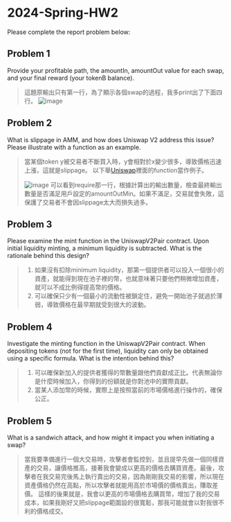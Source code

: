 # 2024-Spring-HW2

Please complete the report problem below:

## Problem 1
Provide your profitable path, the amountIn, amountOut value for each swap, and your final reward (your tokenB balance).

>這題原輸出只有第一行，為了顯示各個swap的過程，我多print出了下面四行。
![image](https://hackmd.io/_uploads/rygM3jpSyR.png)





## Problem 2
What is slippage in AMM, and how does Uniswap V2 address this issue? Please illustrate with a function as an example.

> 當某個token y被交易者不斷買入時，y會相對於x變少很多，導致價格迅速上漲，這就是slippage。
> 以下舉[Uniswap](https://github.com/Uniswap/v2-periphery/blob/master/contracts/UniswapV2Router02.sol)裡面的function當作例子。
> 
> ![image](https://hackmd.io/_uploads/HyWlw881R.png)
> 可以看到require那一行，根據計算出的輸出數量，檢查最終輸出數量是否滿足用戶設定的amountOutMin。如果不滿足，交易就會失敗，這保護了交易者不會因slippage太大而損失過多。

## Problem 3
Please examine the mint function in the UniswapV2Pair contract. Upon initial liquidity minting, a minimum liquidity is subtracted. What is the rationale behind this design?

> 1. 如果沒有扣除minimum liquidity，那第一個提供者可以投入一個很小的資產，就能得到現在池子裡的幣，也就意味著只要他們稍微增加資產，就可以不成比例得提高幣的價格。
> 2. 可以確保只少有一個最小的流動性被鎖定住，避免一開始池子就過於薄弱，導致價格在最早期就受到很大的波動。

## Problem 4
Investigate the minting function in the UniswapV2Pair contract. When depositing tokens (not for the first time), liquidity can only be obtained using a specific formula. What is the intention behind this?

> 1. 可以確保新加入的提供者獲得的幣數量跟他們貢獻成正比。代表無論你是什麼時候加入，你得到的份額就是你對池中的實際貢獻。
> 2. 當某人添加幣的時候，實際上是按照當前的市場價格進行操作的，確保公正。

## Problem 5
What is a sandwich attack, and how might it impact you when initiating a swap?

> 當我要準備進行一個大交易時，攻擊者會監控到，並且提早先做一個同樣資產的交易，讓價格推高，接著我會變成以更高的價格去購買資產。最後，攻擊者在我交易完後馬上執行賣出的交易，因為剛剛我交易的影響，所以現在資產價格仍然在高點，所以攻擊者就能用高於市場價的價格賣出，賺取差價。
> 這樣的後果就是，我會以更高的市場價格去購買幣，增加了我的交易成本，如果我剛好又把slippage範圍設的很寬鬆，那我可能就會以對我很不利的價格成交。
